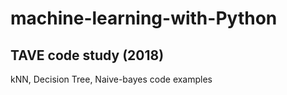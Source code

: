 # machine-learning-with-Python
## TAVE code study (2018)
kNN, Decision Tree, Naive-bayes code examples
